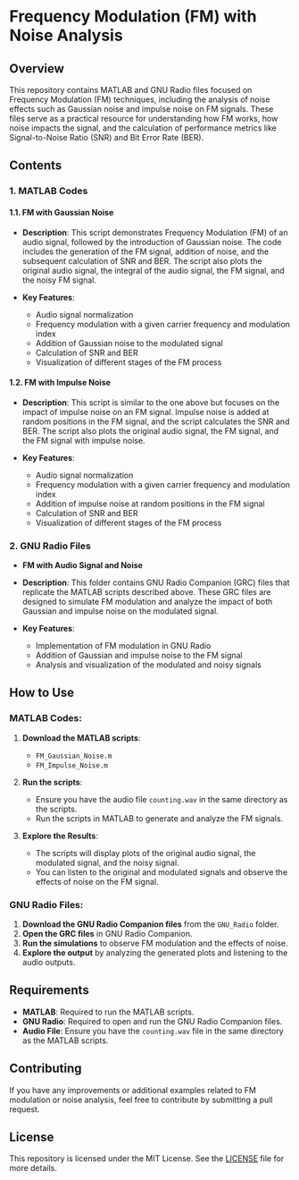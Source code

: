 
# Frequency Modulation (FM) with Noise Analysis

## Overview

This repository contains MATLAB and GNU Radio files focused on Frequency Modulation (FM) techniques, including the analysis of noise effects such as Gaussian noise and impulse noise on FM signals. These files serve as a practical resource for understanding how FM works, how noise impacts the signal, and the calculation of performance metrics like Signal-to-Noise Ratio (SNR) and Bit Error Rate (BER).

## Contents

### 1. **MATLAB Codes**

#### **1.1. FM with Gaussian Noise**
   - **Description**: This script demonstrates Frequency Modulation (FM) of an audio signal, followed by the introduction of Gaussian noise. The code includes the generation of the FM signal, addition of noise, and the subsequent calculation of SNR and BER. The script also plots the original audio signal, the integral of the audio signal, the FM signal, and the noisy FM signal.

   - **Key Features**:
     - Audio signal normalization
     - Frequency modulation with a given carrier frequency and modulation index
     - Addition of Gaussian noise to the modulated signal
     - Calculation of SNR and BER
     - Visualization of different stages of the FM process

#### **1.2. FM with Impulse Noise**
   - **Description**: This script is similar to the one above but focuses on the impact of impulse noise on an FM signal. Impulse noise is added at random positions in the FM signal, and the script calculates the SNR and BER. The script also plots the original audio signal, the FM signal, and the FM signal with impulse noise.

   - **Key Features**:
     - Audio signal normalization
     - Frequency modulation with a given carrier frequency and modulation index
     - Addition of impulse noise at random positions in the FM signal
     - Calculation of SNR and BER
     - Visualization of different stages of the FM process

### 2. **GNU Radio Files**

   - **FM with Audio Signal and Noise**
   - **Description**: This folder contains GNU Radio Companion (GRC) files that replicate the MATLAB scripts described above. These GRC files are designed to simulate FM modulation and analyze the impact of both Gaussian and impulse noise on the modulated signal.

   - **Key Features**:
     - Implementation of FM modulation in GNU Radio
     - Addition of Gaussian and impulse noise to the FM signal
     - Analysis and visualization of the modulated and noisy signals

## How to Use

### MATLAB Codes:
1. **Download the MATLAB scripts**: 
   - `FM_Gaussian_Noise.m`
   - `FM_Impulse_Noise.m`

2. **Run the scripts**: 
   - Ensure you have the audio file `counting.wav` in the same directory as the scripts.
   - Run the scripts in MATLAB to generate and analyze the FM signals.

3. **Explore the Results**: 
   - The scripts will display plots of the original audio signal, the modulated signal, and the noisy signal.
   - You can listen to the original and modulated signals and observe the effects of noise on the FM signal.

### GNU Radio Files:
1. **Download the GNU Radio Companion files** from the `GNU_Radio` folder.
2. **Open the GRC files** in GNU Radio Companion.
3. **Run the simulations** to observe FM modulation and the effects of noise.
4. **Explore the output** by analyzing the generated plots and listening to the audio outputs.

## Requirements

- **MATLAB**: Required to run the MATLAB scripts.
- **GNU Radio**: Required to open and run the GNU Radio Companion files.
- **Audio File**: Ensure you have the `counting.wav` file in the same directory as the MATLAB scripts.

## Contributing

If you have any improvements or additional examples related to FM modulation or noise analysis, feel free to contribute by submitting a pull request.

## License

This repository is licensed under the MIT License. See the [LICENSE](LICENSE) file for more details.



